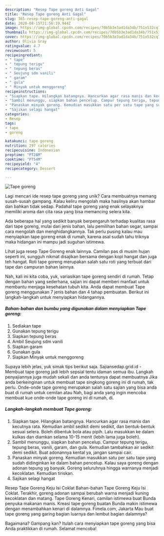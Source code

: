 ```yaml
---
description: "Resep Tape goreng Anti Gagal"
title: "Resep Tape goreng Anti Gagal"
slug: 365-resep-tape-goreng-anti-gagal
date: 2020-08-15T21:56:19.944Z
image: https://img-global.cpcdn.com/recipes/70b5b3e3ad1da34b/751x532cq70/tape-goreng-foto-resep-utama.jpg
thumbnail: https://img-global.cpcdn.com/recipes/70b5b3e3ad1da34b/751x532cq70/tape-goreng-foto-resep-utama.jpg
cover: https://img-global.cpcdn.com/recipes/70b5b3e3ad1da34b/751x532cq70/tape-goreng-foto-resep-utama.jpg
author: Olivia Gray
ratingvalue: 4.7
reviewcount: 5
recipeingredient:
- " tape"
- " tepung terigu"
- " tepung beras"
- " Seujung sdm vanili"
- " garam"
- " gula"
- " Minyak untuk menggoreng"
recipeinstructions:
- "Siapkan tape. Hilangkan batangnya. Hancurkan agar rasa manis dan kecutnya rata. Kemudian ambil sedikit demi sedikit, dan bentuk-bentuk sesuai selera. Boleh dibentuk bola atau pipih. Lalu masukkan ke dalam kulkas dan diamkan selama 10-15 menit (lebih lama juga boleh)."
- "Sambil menunggu, siapkan bahan pencelup. Campur tepung terigu, tepung beras, vanili, garam, dan gula. Kemudian tambahkan air sedikit demi sedikit. Buat adonannya kental ya, jangan sampai cair."
- "Panaskan minyak goreng. Kemudian masukkan satu per satu tape yang sudah didinginkan ke dalam bahan pencelup. Kalau saya goreng dengan adonan tepung yg banyak. Goreng seluruhnya hingga warnanya menjadi kecoklatan. Kemudian tiriskan."
- "Sajikan selagi hangat"
categories:
- Resep
tags:
- tape
- goreng

katakunci: tape goreng 
nutrition: 297 calories
recipecuisine: Indonesian
preptime: "PT28M"
cooktime: "PT54M"
recipeyield: "4"
recipecategory: Dessert

---
```



![Tape goreng](https://img-global.cpcdn.com/recipes/70b5b3e3ad1da34b/751x532cq70/tape-goreng-foto-resep-utama.jpg)

Lagi mencari ide resep tape goreng yang unik? Cara membuatnya memang susah-susah gampang. Kalau keliru mengolah maka hasilnya akan hambar dan bahkan tidak sedap. Padahal tape goreng yang enak selayaknya memiliki aroma dan cita rasa yang bisa memancing selera kita.

Ada beberapa hal yang sedikit banyak berpengaruh terhadap kualitas rasa dari tape goreng, mulai dari jenis bahan, lalu pemilihan bahan segar, sampai cara mengolah dan menghidangkannya. Tak perlu pusing kalau mau menyiapkan tape goreng enak di rumah, karena asal sudah tahu triknya maka hidangan ini mampu jadi suguhan istimewa.

Lihat juga resep Tape Goreng enak lainnya. Camilan pas di musim hujan seperti ini, sungguh nikmat disajikan bersama dengan kopi hangat dan juga teh hangat. Roti tape goreng merupakan salah satu roti yang terbuat dari tape dan campuran bahan lainnya.


Nah, kali ini kita coba, yuk, variasikan tape goreng sendiri di rumah. Tetap dengan bahan yang sederhana, sajian ini dapat memberi manfaat untuk membantu menjaga kesehatan tubuh kita. Anda dapat membuat Tape goreng menggunakan 7 jenis bahan dan 4 tahap pembuatan. Berikut ini langkah-langkah untuk menyiapkan hidangannya.

<!--inarticleads1-->

##### Bahan-bahan dan bumbu yang digunakan dalam menyiapkan Tape goreng:

1. Sediakan  tape
1. Gunakan  tepung terigu
1. Siapkan  tepung beras
1. Ambil  Seujung sdm vanili
1. Siapkan  garam
1. Gunakan  gula
1. Siapkan  Minyak untuk menggoreng


Supaya lebih jelas, yuk simak tips berikut saja. Sajiansedap.grid.id - Membuat tape goreng jadi lebih sepsial tentu idaman semua ibu. Langkah penyajiannya juga mudah sekali dan anda tentunya dapat membuatnya Jika anda berkeinginan untuk membuat tape singkong goreng ini di rumah, tak perlu. Onde-onde tape goreng merupakan salah satu sajian yang bisa anda buat di rumah untuk cemilan atau Nah, bagi anda yang ingin mencoba membuat kue onde-onde tape goreng ini di rumah, di. 

<!--inarticleads2-->

##### Langkah-langkah membuat Tape goreng:

1. Siapkan tape. Hilangkan batangnya. Hancurkan agar rasa manis dan kecutnya rata. Kemudian ambil sedikit demi sedikit, dan bentuk-bentuk sesuai selera. Boleh dibentuk bola atau pipih. Lalu masukkan ke dalam kulkas dan diamkan selama 10-15 menit (lebih lama juga boleh).
1. Sambil menunggu, siapkan bahan pencelup. Campur tepung terigu, tepung beras, vanili, garam, dan gula. Kemudian tambahkan air sedikit demi sedikit. Buat adonannya kental ya, jangan sampai cair.
1. Panaskan minyak goreng. Kemudian masukkan satu per satu tape yang sudah didinginkan ke dalam bahan pencelup. Kalau saya goreng dengan adonan tepung yg banyak. Goreng seluruhnya hingga warnanya menjadi kecoklatan. Kemudian tiriskan.
1. Sajikan selagi hangat


Resep Tape Goreng Keju Isi Coklat Bahan-bahan Tape Goreng Keju Isi Coklat. Terakhir, goreng adonan sampai berubah warna menjadi kuning kecoklatan dan matang. Tape Goreng Kenari, camilan istimewa buat Bunda penyuka makanan manis. Kreasi tape goreng buatan Bunda makin istimewa dengan menambahkan kenari di dalamnya. Fimela.com, Jakarta Mau buat tape goreng yang garing bagian luarnya dan lembut bagian dalamnya? 

Bagaimana? Gampang kan? Itulah cara menyiapkan tape goreng yang bisa Anda praktikkan di rumah. Selamat mencoba!
